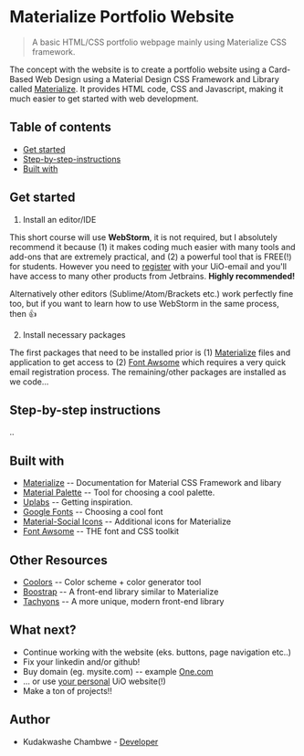 # Materialize Portfolio Website
> A basic HTML/CSS portfolio webpage mainly using Materialize CSS framework.

The concept with the website is to create a portfolio website using a Card-Based Web Design using a
Material Design CSS Framework and Library called [Materialize](materializecss.com/getting-started.html).
It provides HTML code, CSS and Javascript, making it much easier to get started with web development.



## Table of contents
* [Get started](#get-started)
* [Step-by-step-instructions](#step-by-step-instructions)
* [Built with](#built-with)


## Get started 

1. Install an editor/IDE

This short course will use **WebStorm**, it is not required, but I absolutely recommend it because (1)
it makes coding much easier with many tools and add-ons that are extremely practical, and (2) a powerful
tool that is FREE(!) for students. However you need to [register](https://www.jetbrains.com/student/) with your UiO-email
and you'll have access to many other products from Jetbrains. **Highly recommended!**

Alternatively other editors (Sublime/Atom/Brackets etc.) work perfectly fine too, but if you want to learn how
to use WebStorm in the same process, then :thumbsup:    

2. Install necessary packages  

The first packages that need to be installed prior is (1) [Materialize](http://materializecss.com/getting-started.html)
files and application to get access to (2) [Font Awsome](http://fontawesome.io) which requires a very quick email
registration process. The remaining/other packages are installed as we code...

## Step-by-step instructions

..



## Built with

* [Materialize](materializecss.com/getting-started.html) -- Documentation for Material CSS Framework and libary
* [Material Palette](https://www.materialpalette.com) -- Tool for choosing a cool palette.
* [Uplabs](https://www.uplabs.com) -- Getting inspiration.
* [Google Fonts](https://fonts.google.com) -- Choosing a cool font
* [Material-Social Icons](https://terrymooreii.github.io/materialize-social/) -- Additional icons for Materialize
* [Font Awsome](http://fontawesome.io) -- THE font and CSS toolkit


## Other Resources
* [Coolors](https://coolors.co) -- Color scheme + color generator tool
* [Boostrap](http://getbootstrap.com) -- A front-end library similar to Materialize
* [Tachyons](http://tachyons.io) -- A more unique, modern front-end library


## What next?

* Continue working with the website (eks. buttons, page navigation etc..)
* Fix your linkedin and/or github!
* Buy domain (eg. mysite.com) -- example [One.com](https://www.one.com/no/domene/kjope-domene)
* ... or use [your personal](http://www.uio.no/tjenester/it/web/personlig-nettside/hjelp/www.html) UiO website(!)
* Make a ton of projects!!

## Author
* Kudakwashe Chambwe - [Developer](https://github.com/kudachambwe)
